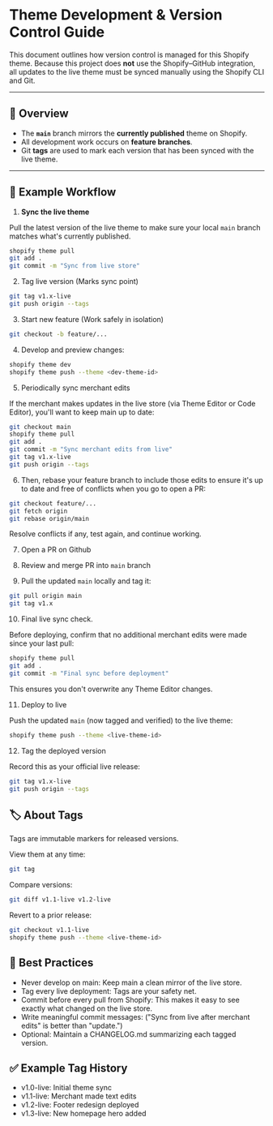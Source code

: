 # Theme Development & Version Control Guide

This document outlines how version control is managed for this Shopify theme.
Because this project does **not** use the Shopify–GitHub integration, all updates
to the live theme must be synced manually using the Shopify CLI and Git.

---

## 🔧 Overview

- The **`main`** branch mirrors the **currently published** theme on Shopify.
- All development work occurs on **feature branches**.
- Git **tags** are used to mark each version that has been synced with the live theme.

---

## 🧭 Example Workflow

1. **Sync the live theme**
   
Pull the latest version of the live theme to make sure your local `main` branch matches what's currently published.

```bash
shopify theme pull
git add .
git commit -m "Sync from live store"
```

2. Tag live version (Marks sync point)
```bash
git tag v1.x-live
git push origin --tags
```

3. Start new feature (Work safely in isolation)
```bash
git checkout -b feature/...
```

4. Develop and preview changes:
```bash
shopify theme dev
shopify theme push --theme <dev-theme-id>
```

5. Periodically sync merchant edits

If the merchant makes updates in the live store (via Theme Editor or Code Editor), you'll want to keep main up to date:

```bash
git checkout main
shopify theme pull
git add .
git commit -m "Sync merchant edits from live"
git tag v1.x-live
git push origin --tags
```

6. Then, rebase your feature branch to include those edits to ensure it's up to date and free of conflicts when you go to open a PR:
```bash
git checkout feature/...
git fetch origin
git rebase origin/main
```

Resolve conflicts if any, test again, and continue working.

7. Open a PR on Github

8. Review and merge PR into `main` branch

9. Pull the updated `main` locally and tag it:
```bash
git pull origin main
git tag v1.x
```

10. Final live sync check.

Before deploying, confirm that no additional merchant edits were made since your last pull:

```bash
shopify theme pull
git add .
git commit -m "Final sync before deployment"
```

This ensures you don't overwrite any Theme Editor changes.

11. Deploy to live

Push the updated `main` (now tagged and verified) to the live theme:

```bash
shopify theme push --theme <live-theme-id>
```

12. Tag the deployed version

Record this as your official live release:

```bash
git tag v1.x-live
git push origin --tags
```

## 🏷️ About Tags
Tags are immutable markers for released versions.

View them at any time:
```bash
git tag
```

Compare versions:
```bash
git diff v1.1-live v1.2-live
```

Revert to a prior release:
```bash
git checkout v1.1-live
shopify theme push --theme <live-theme-id>
```

## 🧠 Best Practices
- Never develop on main: Keep main a clean mirror of the live store.
- Tag every live deployment: Tags are your safety net.
- Commit before every pull from Shopify: This makes it easy to see exactly what changed on the live store.
- Write meaningful commit messages: ("Sync from live after merchant edits" is better than "update.")
- Optional: Maintain a CHANGELOG.md summarizing each tagged version.

## ✅ Example Tag History

- v1.0-live: Initial theme sync
- v1.1-live: Merchant made text edits
- v1.2-live: Footer redesign deployed
- v1.3-live: New homepage hero added
